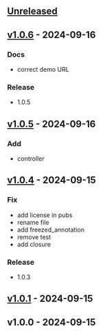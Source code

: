 <a name="unreleased"></a>
## [Unreleased]


<a name="v1.0.6"></a>
## [v1.0.6] - 2024-09-16
### Docs
- correct demo URL

### Release
- 1.0.5


<a name="v1.0.5"></a>
## [v1.0.5] - 2024-09-16
### Add
- controller


<a name="v1.0.4"></a>
## [v1.0.4] - 2024-09-15
### Fix
- add license in pubs
- rename file
- add freezed_annotation
- remove test
- add closure

### Release
- 1.0.3


<a name="v1.0.1"></a>
## [v1.0.1] - 2024-09-15

<a name="v1.0.0"></a>
## v1.0.0 - 2024-09-15

[Unreleased]: y/compare/v1.0.6...HEAD
[v1.0.6]: y/compare/v1.0.5...v1.0.6
[v1.0.5]: y/compare/v1.0.4...v1.0.5
[v1.0.4]: y/compare/v1.0.1...v1.0.4
[v1.0.1]: y/compare/v1.0.0...v1.0.1
